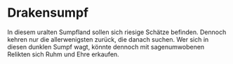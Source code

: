 # Drakensumpf

In diesem uralten Sumpfland sollen sich riesige Schätze befinden. Dennoch kehren nur die allerwenigsten zurück, die
danach suchen. Wer sich in diesen dunklen Sumpf wagt, könnte dennoch mit sagenumwobenen Relikten sich Ruhm und Ehre
erkaufen.